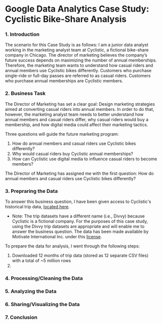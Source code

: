 # Google Data Analytics Case Study: Cyclistic Bike-Share Analysis



### 1. Introduction 
The scenario for this Case Study is as follows: I am a junior data analyst working in the marketing analyst team at Cyclistic, a fictional bike-share company in Chicago. The director of marketing believes the company’s future success depends on maximizing the number of annual memberships. Therefore, the marketing team wants to understand how casual riders and annual members use Cyclistic bikes differently. Customers who purchase single-ride or full-day passes are referred to as casual riders. Customers who purchase annual memberships are Cyclistic members.

### 2. Business Task
The Director of Marketing has set a clear goal: Design marketing strategies aimed at converting casual riders into annual members. In order to do that, however, the marketing analyst team needs to better understand how annual members and casual riders differ, why casual riders would buy a membership, and how digital media could affect their marketing tactics. 

Three questions will guide the future marketing program:
1. How do annual members and casual riders use Cyclistic bikes differently?
2. Why would casual riders buy Cyclistic annual memberships?
3. How can Cyclistic use digital media to influence casual riders to become members?

The Director of Marketing has assigned me with the first question: How do annual members and casual riders use Cyclistic bikes differently?

### 3. Prepraring the Data
To answer this business question, I have been given access to Cyclistic's historical trip data, [located here](https://divvy-tripdata.s3.amazonaws.com/index.html).
- Note: The trip datasets have a different name (i.e., Divvy) because Cyclistic is a fictional company. For the purposes of this case study, using the Divvy trip datasets are appropriate and will enable me to answer the business question. The data has been made available by Motivate International Inc. under this [license](https://www.divvybikes.com/data-license-agreement).

To prepare the data for analysis, I went through the following steps:
1. Downloaded 12 months of trip data (stored as 12 separate CSV files) with a total of ~5 million rows
2. 

### 4. Processing/Cleaning the Data


### 5. Analyzing the Data

### 6. Sharing/Visualizing the Data


### 7. Conclusion


